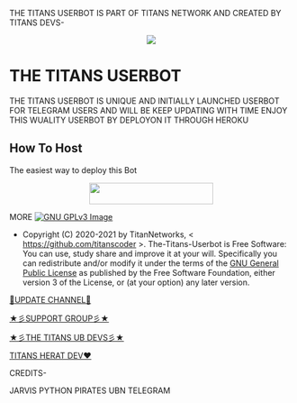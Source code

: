 THE TITANS USERBOT IS PART OF TITANS NETWORK AND CREATED BY TITANS DEVS-

 
<p align="center">
  <img src="https://telegra.ph/file/a4757944330e144790425.jpg">
</p>

# THE TITANS USERBOT 
 THE TITANS USERBOT IS UNIQUE AND INITIALLY LAUNCHED USERBOT FOR TELEGRAM USERS AND WILL BE KEEP UPDATING WITH TIME ENJOY THIS WUALITY USERBOT BY DEPLOYON IT THROUGH HEROKU 

## How To Host
The easiest way to deploy this Bot
<p align="center"><a href="https://heroku.com/deploy?template=https://github.com/titanscoder/THE-TITANS-USERBOT"> <img src="https://img.shields.io/badge/Deploy%20To%20Heroku-GOLDEN?style=for-the-badge&logo=heroku" width="220" height="38.45"/></a></p>
 
MORE
[![GNU GPLv3 Image](https://www.gnu.org/graphics/gplv3-127x51.png)](http://www.gnu.org/licenses/gpl-3.0.en.html)  

* Copyright (C) 2020-2021 by TitanNetworks, < https://github.com/titanscoder >.
The-Titans-Userbot is Free Software: You can use, study share and improve it at your
will. Specifically you can redistribute and/or modify it under the terms of the
[GNU General Public License](https://www.gnu.org/licenses/gpl.html) as
published by the Free Software Foundation, either version 3 of the License, or
(at your option) any later version. 

[💎UPDATE CHANNEL💎](https://t.me/THETITANS_USERBOT)

[★彡SUPPORT GROUP彡★](https://t.me/THETITANS_USERBOT_HELP)

[★彡THE TITANS UB DEVS彡★](https://t.me/THETITANS_USERBOT_HELP)

[TITANS HERAT DEV❤️](https://t.me/realtitan)

CREDITS-

JARVIS
PYTHON PIRATES
UBN TELEGRAM
